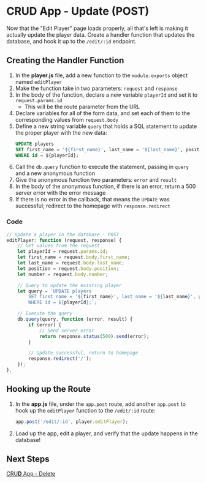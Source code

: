 # CR**U**D App - Update (POST)
Now that the "Edit Player" page loads properly, all that's left is making it actually update the player data. Create a handler function that updates the database, and hook it up to the `/edit/:id` endpoint.

## Creating the Handler Function
1. In the **player.js** file, add a new function to the `module.exports` object named `editPlayer`
1. Make the function take in two parameters: `request` and `response`
1. In the body of the function, declare a new variable `playerId` and set it to `request.params.id`
    - This will be the route parameter from the URL
1. Declare variables for all of the form data, and set each of them to the corresponding values from `request.body`
1. Define a new string variable `query` that holds a SQL statement to update the proper player with the new data:
    ```sql
    UPDATE players
    SET first_name = '${first_name}', last_name = '${last_name}', position = '${position}', number = ${number}
    WHERE id = ${playerId};
    ```
1. Call the `db.query` function to execute the statement, passing in `query` and a new anonymous function
1. Give the anonymous function two parameters: `error` and `result`
1. In the body of the anonymous function, if there is an error, return a 500 server error with the error message
1. If there is no error in the callback, that means the `UPDATE` was successful; redirect to the homepage with `response.redirect`

### Code
```js
// Update a player in the database - POST
editPlayer: function (request, response) {
    // Get values from the request
    let playerId = request.params.id;
    let first_name = request.body.first_name;
    let last_name = request.body.last_name;
    let position = request.body.position;
    let number = request.body.number;

    // Query to update the existing player
    let query = `UPDATE players
        SET first_name = '${first_name}', last_name = '${last_name}', position = '${position}', number = ${number}
        WHERE id = ${playerId};`;

    // Execute the query
    db.query(query, function (error, result) {
        if (error) {
            // Send server error
            return response.status(500).send(error);
        }

        // Update successful, return to homepage
        response.redirect('/');
    });
},
```

## Hooking up the Route
1. In the **app.js** file, under the `app.post` route, add another `app.post` to hook up the `editPlayer` function to the `/edit/:id` route:
    ```js
    app.post('/edit/:id', player.editPlayer);
    ```
1. Load up the app, edit a player, and verify that the update happens in the database!

## Next Steps
[CRU**D** App - Delete](CrudAppDelete.md)